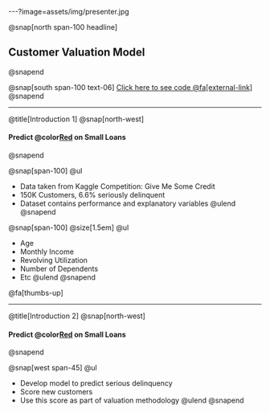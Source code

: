 ---?image=assets/img/presenter.jpg

@snap[north span-100 headline]
## Customer Valuation Model

@snapend

@snap[south span-100 text-06]
[Click here to see code @fa[external-link]](https://github.com/vsotiris/KaggleWork/blob/master/GBM_shapley.ipynb)
@snapend

---

@title[Introduction 1]
@snap[north-west]
#### Predict @color[Red](**Delinquency**) on Small Loans
@snapend

@snap[span-100]
@ul[](false)
- Data taken from Kaggle Competition: Give Me Some Credit
- 150K Customers, 6.6% seriously delinquent 
- Dataset contains performance and explanatory variables
@ulend
@snapend

@snap[span-100]
@size[1.5em]
@ul[](false)
   + Age
   + Monthly Income
   + Revolving Utilization
   + Number of Dependents
   + Etc
@ulend
@snapend


@fa[thumbs-up]

---

@title[Introduction 2]
@snap[north-west]
#### Predict @color[Red](**Delinquency**) on Small Loans
@snapend

@snap[west span-45]
@ul[](false)
- Develop model to predict serious delinquency
- Score new customers
- Use this score as part of valuation methodology
@ulend
@snapend



